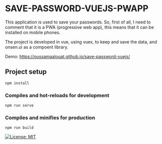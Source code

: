 # SAVE-PASSWORD-VUEJS-PWAPP
This application is used to save your passwords. So, first of all, I need to comment that it is a PWA (progressive web app), this means that it can be installed on mobile phones.

The project is developed in vue, using vuex, to keep and save the data, and onsen.ui as a compoent library.


Demo: https://oussamaalouat.github.io/save-password-vuejs/

## Project setup
```
npm install
```

### Compiles and hot-reloads for development
```
npm run serve
```

### Compiles and minifies for production
```
npm run build
```
[![License: MIT](https://img.shields.io/badge/License-MIT-yellow.svg)](https://opensource.org/licenses/MIT)
